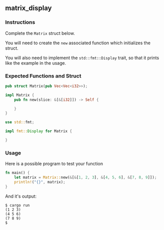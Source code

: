 ## matrix_display

### Instructions

Complete the `Matrix` struct below.

You will need to create the `new` associated function which initializes the struct.

You will also need to implement the `std::fmt::Display` trait, so that it prints like the example in the usage.

### Expected Functions and Struct

```rust
pub struct Matrix(pub Vec<Vec<i32>>);

impl Matrix {
    pub fn new(slice: &[&[i32]]) -> Self {

    }
}

use std::fmt;

impl fmt::Display for Matrix {

}
```

### Usage

Here is a possible program to test your function

```rust
fn main() {
	let matrix = Matrix::new(&[&[1, 2, 3], &[4, 5, 6], &[7, 8, 9]]);
	println!("{}", matrix);
}
```

And it's output:

```console
$ cargo run
(1 2 3)
(4 5 6)
(7 8 9)
$
```
